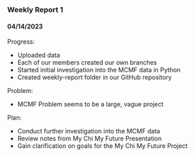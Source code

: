 ### Weekly Report 1
#### 04/14/2023

Progress:
- Uploaded data
- Each of our members created our own branches
- Started initial investigation into the MCMF data in Python
- Created weekly-report folder in our GitHub repository

Problem:
- MCMF Problem seems to be a large, vague project

Plan:
- Conduct further investigation into the MCMF data
- Review notes from My Chi My Future Presentation
- Gain clarification on goals for the My Chi My Future Project
